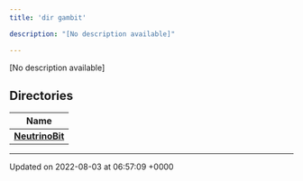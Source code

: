 ```yaml
---
title: 'dir gambit'

description: "[No description available]"

---
```







[No description available]

## Directories

| Name           |
| -------------- |
| **[NeutrinoBit](/documentation/code/gambit_2/files/dir_0c1ae521bb24d4212a294c9b675d426e/#dir-neutrinobit)**  |






-------------------------------

Updated on 2022-08-03 at 06:57:09 +0000
